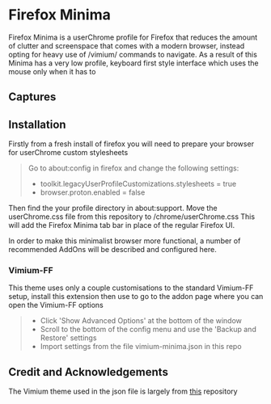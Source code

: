 # Firefox Minima

Firefox Minima is a userChrome profile for Firefox that reduces the amount of clutter and screenspace that comes with a modern browser, instead opting for heavy use of /vimium/ commands to navigate. As a result of this Minima has a very low profile, keyboard first style interface which uses the mouse only when it has to

## Captures

## Installation

Firstly from a fresh install of firefox you will need to prepare your browser for userChrome custom stylesheets
> Go to about:config in firefox and change the following settings:
> - toolkit.legacyUserProfileCustomizations.stylesheets = true
> - browser.proton.enabled = false

Then find the your profile directory in about:support.
Move the userChrome.css file from this repository to <profile-directory>/chrome/userChrome.css
This will add the Firefox Minima tab bar in place of the regular Firefox UI.

In order to make this minimalist browser more functional, a number of recommended AddOns will be described and configured here.

### Vimium-FF

This theme uses only a couple customisations to the standard Vimium-FF setup, install this extension then use <Ctrl-Shift-A> to go to the addon page where you can open the Vimium-FF options

> - Click 'Show Advanced Options' at the bottom of the window
> - Scroll to the bottom of the config menu and use the 'Backup and Restore' settings
> - Import settings from the file vimium-minima.json in this repo

## Credit and Acknowledgements

The Vimium theme used in the json file is largely from [this](https://github.com/ysjn/vimium-simply-dark) repository